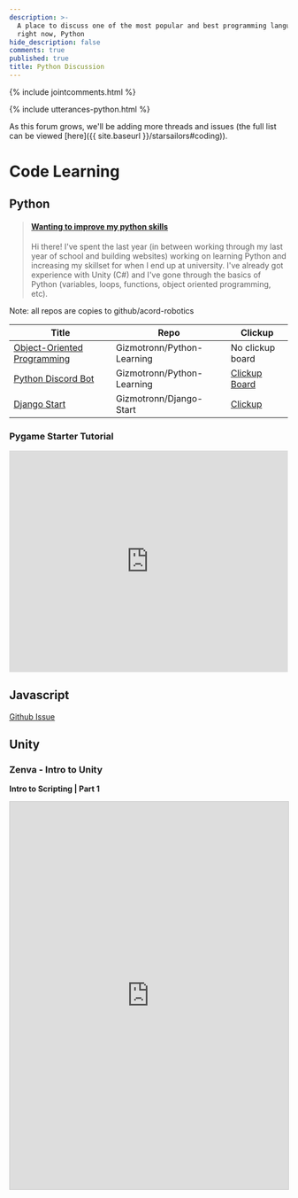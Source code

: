 ```yaml
---
description: >-
  A place to discuss one of the most popular and best programming languages
  right now, Python
hide_description: false
comments: true
published: true
title: Python Discussion
---
```


{% include jointcomments.html %}

{% include utterances-python.html %}

As this forum grows, we'll be adding more threads and issues (the full list can be viewed [here]({{ site.baseurl }}/starsailors#coding)).

<script type="text/javascript" src="https://ac0rd.atlassian.net/s/d41d8cd98f00b204e9800998ecf8427e-T/-egccmf/b/23/a44af77267a987a660377e5c46e0fb64/_/download/batch/com.atlassian.jira.collector.plugin.jira-issue-collector-plugin:issuecollector/com.atlassian.jira.collector.plugin.jira-issue-collector-plugin:issuecollector.js?locale=en-US&collectorId=348407e8"></script>



# Code Learning

## Python

<blockquote class="embedly-card" data-card-key="9c6c714bbff546b7a1ddaac5b46b8146" data-card-type="article-full"><h4><a href="https://www.reddit.com/r/ACORDRobotics/comments/gtuskp/wanting_to_improve_my_python_skills/">Wanting to improve my python skills</a></h4><p>Hi there! I've spent the last year (in between working through my last year of school and building websites) working on learning Python and increasing my skillset for when I end up at university. I've already got experience with Unity (C#) and I've gone through the basics of Python (variables, loops, functions, object oriented programming, etc).</p></blockquote>
<script async src="//cdn.embedly.com/widgets/platform.js" charset="UTF-8"></script>

Note: all repos are copies to github/acord-robotics

| Title | Repo | Clickup | 
|---|---|---|
| [Object-Oriented Programming](https://github.com/Gizmotronn/python-learning/tree/master/Applets/TWT) | Gizmotronn/Python-Learning | No clickup board |
| [Python Discord Bot](https://github.com/gizmotronn/python-learning/tree/discord) | Gizmotronn/Python-Learning | [Clickup Board](https://share.clickup.com/t/h/1wvv7a/UE8XH9208HDHUS1) |
| [Django Start](https://github.com/acord-robotics/stellarios/issues/156#issuecomment-647900439) | Gizmotronn/Django-Start | [Clickup](https://share.clickup.com/t/h/1wv8mm/QVHAJVILV1TKR1G) |

### Pygame Starter Tutorial
<iframe height="400px" width="100%" src="https://repl.it/@IrisDroidology/PyGame-Starter-Tutorial?lite=true" scrolling="no" frameborder="no" allowtransparency="true" allowfullscreen="true" sandbox="allow-forms allow-pointer-lock allow-popups allow-same-origin allow-scripts allow-modals"></iframe>

## Javascript
[Github Issue](https://github.com/acord-robotics/stellarios/issues/156#issuecomment-643233052)

## Unity
### Zenva - Intro to Unity
**Intro to Scripting | Part 1**
<iframe class="clickup-embed" src="https://share.clickup.com/t/h/1yur01/HFC3055EU8A4B79" frameborder="0" onmousewheel="" width="100%" height="700px" style="background: transparent; border: 1px solid #ccc;"></iframe>

<!--div class="dem
{% include widgets/toggle-field.html toggle-name="toggle-thats" button-text="Cod for Thats All Folks" toggle-text=text-capture  footer="cheers!" %}

